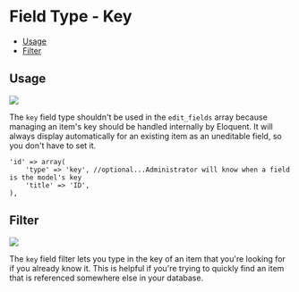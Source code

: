 # Field Type - Key

- [Usage](#usage)
- [Filter](#filter)

<a name="usage"></a>
## Usage

<img src="https://raw.github.com/FrozenNode/Laravel-Administrator/master/examples/images/field-type-key.jpg" />

The `key` field type shouldn't be used in the `edit_fields` array because managing an item's key should be handled internally by Eloquent. It will always display automatically for an existing item as an uneditable field, so you don't have to set it.

	'id' => array(
		'type' => 'key', //optional...Administrator will know when a field is the model's key
		'title' => 'ID',
	),

<a name="filter"></a>
## Filter

<img src="https://raw.github.com/FrozenNode/Laravel-Administrator/master/examples/images/field-type-key-filter.jpg" />

The `key` field filter lets you type in the key of an item that you're looking for if you already know it. This is helpful if you're trying to quickly find an item that is referenced somewhere else in your database.